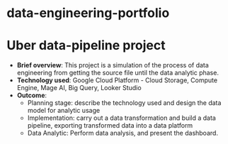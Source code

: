 # data-engineering-portfolio

# Uber data-pipeline project
- **Brief overview**: This project is a simulation of the process of data engineering from getting the source file until the data analytic phase. <br>
- **Technology used**: Google Cloud Platform - Cloud Storage, Compute Engine, Mage AI, Big Query, Looker Studio <br>
- **Outcome**: 
  - Planning stage: describe the technology used and design the data model for analytic usage
  - Implementation: carry out a data transformation and build a data pipeline, exporting transformed data into a data platform
  - Data Analytic: Perform data analysis, and present the dashboard. <br>
